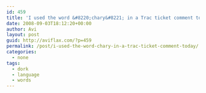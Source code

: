 ```yaml
---
id: 459
title: 'I used the word &#8220;chary&#8221; in a Trac ticket comment today.'
date: 2008-09-03T18:12:20+00:00
author: Avi
layout: post
guid: http://aviflax.com/?p=459
permalink: /post/i-used-the-word-chary-in-a-trac-ticket-comment-today/
categories:
  - none
tags:
  - dork
  - language
  - words
---
```

